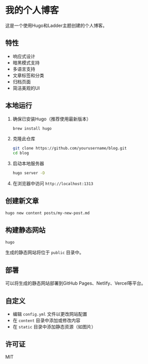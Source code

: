 # 我的个人博客

这是一个使用Hugo和Ladder主题创建的个人博客。

## 特性

- 响应式设计
- 暗黑模式支持
- 多语言支持
- 文章标签和分类
- 归档页面
- 简洁美观的UI

## 本地运行

1. 确保已安装Hugo（推荐使用最新版本）
   ```bash
   brew install hugo
   ```

2. 克隆此仓库
   ```bash
   git clone https://github.com/yourusername/blog.git
   cd blog
   ```

3. 启动本地服务器
   ```bash
   hugo server -D
   ```

4. 在浏览器中访问 `http://localhost:1313`

## 创建新文章

```bash
hugo new content posts/my-new-post.md
```

## 构建静态网站

```bash
hugo
```

生成的静态网站将位于 `public` 目录中。

## 部署

可以将生成的静态网站部署到GitHub Pages、Netlify、Vercel等平台。

## 自定义

- 编辑 `config.yml` 文件以更改网站配置
- 在 `content` 目录中添加或修改内容
- 在 `static` 目录中添加静态资源（如图片）

## 许可证

MIT 